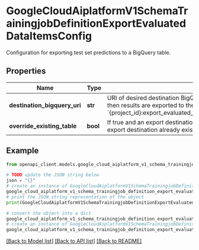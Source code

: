 # GoogleCloudAiplatformV1SchemaTrainingjobDefinitionExportEvaluatedDataItemsConfig

Configuration for exporting test set predictions to a BigQuery table.

## Properties

Name | Type | Description | Notes
------------ | ------------- | ------------- | -------------
**destination_bigquery_uri** | **str** | URI of desired destination BigQuery table. Expected format: &#x60;bq://{project_id}:{dataset_id}:{table}&#x60; If not specified, then results are exported to the following auto-created BigQuery table: &#x60;{project_id}:export_evaluated_examples_{model_name}_{yyyy_MM_dd&#39;T&#39;HH_mm_ss_SSS&#39;Z&#39;}.evaluated_examples&#x60; | [optional] 
**override_existing_table** | **bool** | If true and an export destination is specified, then the contents of the destination are overwritten. Otherwise, if the export destination already exists, then the export operation fails. | [optional] 

## Example

```python
from openapi_client.models.google_cloud_aiplatform_v1_schema_trainingjob_definition_export_evaluated_data_items_config import GoogleCloudAiplatformV1SchemaTrainingjobDefinitionExportEvaluatedDataItemsConfig

# TODO update the JSON string below
json = "{}"
# create an instance of GoogleCloudAiplatformV1SchemaTrainingjobDefinitionExportEvaluatedDataItemsConfig from a JSON string
google_cloud_aiplatform_v1_schema_trainingjob_definition_export_evaluated_data_items_config_instance = GoogleCloudAiplatformV1SchemaTrainingjobDefinitionExportEvaluatedDataItemsConfig.from_json(json)
# print the JSON string representation of the object
print(GoogleCloudAiplatformV1SchemaTrainingjobDefinitionExportEvaluatedDataItemsConfig.to_json())

# convert the object into a dict
google_cloud_aiplatform_v1_schema_trainingjob_definition_export_evaluated_data_items_config_dict = google_cloud_aiplatform_v1_schema_trainingjob_definition_export_evaluated_data_items_config_instance.to_dict()
# create an instance of GoogleCloudAiplatformV1SchemaTrainingjobDefinitionExportEvaluatedDataItemsConfig from a dict
google_cloud_aiplatform_v1_schema_trainingjob_definition_export_evaluated_data_items_config_from_dict = GoogleCloudAiplatformV1SchemaTrainingjobDefinitionExportEvaluatedDataItemsConfig.from_dict(google_cloud_aiplatform_v1_schema_trainingjob_definition_export_evaluated_data_items_config_dict)
```
[[Back to Model list]](../README.md#documentation-for-models) [[Back to API list]](../README.md#documentation-for-api-endpoints) [[Back to README]](../README.md)


